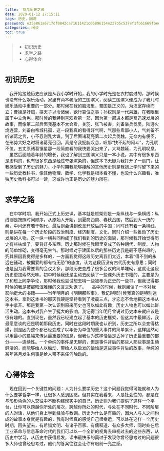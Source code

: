 ```yaml
---
title:  我与历史之缘
date: 2020-01-12 17:15:11
tags: 历史，回溯
password: e35e861a6717df8842ca71611421c06896154e227b5c537ef1fb61669fbedb8c 
categories: 闲谈 
toc: true
---
```

> + 初识历史
> + 求学之路
> + 心得体会
# <font size =5>初识历史</font>
&emsp;我开始接触历史应该是从我小学时开始，<!--more-->我的小学时光是在农村度过的，那时候也没有什么娱乐活动，家里有两本老版的三国演义，阅读三国演义便成为了我儿时娱乐活动中重要的一部分。那时候在我的脑海里，蜀国是正义的，为汉室存续而立；曹操是奸贼，挟天子以令诸侯，欲行篡位之事；孙权则是一代枭雄，在我眼里属于中立角色。那时候的我特别喜欢看第一部，因为第一部进本都是蜀迅速发展的故事，而像第二部后面我基本不太会看，关羽、张飞被害，刘备举兵伐吴，陆逊火烧连营，刘备白帝城托孤，这一段我真的看得好气啊，气那些卑鄙小人，气刘备不听诸葛之言，小不忍则乱大谋。到了后面诸葛亮第二次起兵伐魏，无奈内有佞臣，在形势大好之时将诸葛亮召回，真是令我扼腕叹息，叹那“扶不起的阿斗”，为孔明不值。五丈原诸葛镶星那一段简直看的我快要哭出来了，大骂魏延，为孔明叹息。
&emsp;虽然后面随着年龄的增长，我也了解到三国演义只是一本小说，其中有很多东西是虚构的，也有很多东西是经过夸张渲染的，但这本书无疑为我打开了一扇门，让我感受到了历史的魅力。小学时期我能够接触的其他历史则是我姐上学时留下来的一些历史教科书，像其他物理、数学、化学我是根本看不懂，也没什么兴趣看，唯独历史教科书可以一读，这或许也正是历史的魅力所在。
# <font size =5>求学之路</font>
&emsp;在中学时期，我开始正式上历史课，基本就是框架则是一条纵线与一条横线：纵线则是按照时间顺序，从原始人开始，到夏商西周、春秋战国，然后到大一统的秦，中间还有若干朝代，最后则会讲到改革开放后的中国；同时还有着一条横线，则是讲在每一个历史阶段的政治制度、经济制度、文化，同时介绍一些推动了历史发展的人物。这一纵一横共同构成了我们看到的历史的面貌，那时候我开始觉得历史有些枯燥了，要背好多东西，历史那时候在我眼里变成了各种朝代、制度、人物的简单堆砌，变得毫无生气。那时候对于建国以后的那些历史我是最不感兴趣的，究其原因我觉得是多样的，一方面我觉得这段历史离我们太近，本着“得不到的永远在骚动，被偏爱的都有恃无恐”的态度，认为这段历没有古代历史有意思；同时也是因为我需要背的会议太多，那段历史变成了很多会议的简单堆砌，这就让这段历史更加索然无味。初中时候我还是主动去阅读了一些课外历史书籍的，主要是为了和班上同学争论，那时候我也尝试想去啃一些被奉为正史的一些书，但我记得那时候的我是被那晦涩难懂的文言文劝退了。
&emsp;高中的时候，我则阅读了一本对我影响挺大的书籍———当年明月的《明朝那些事》，我记得那时候我真的是特别迷这本书，拿到这本书的那天我硬是坚持看到了凌晨三点，才恋恋不舍地把这本书从手中拿开。那是我第一次认识到原来历史也可以如此有趣，历史人物也可以如此鲜活生动。这本书对我产生了挺大的影响，我记得当年明月曾说过历史本来就应该是很有趣的。直到现在，虽然我已经建立起了基本的历史框架，但这其中最鲜活，我最愿意谈的还是明朝那段历史。同时在这段时期我也认识到，历史之所以会变得枯燥，则是因为整个都已经变成了以年份为单位的重大事件的简单累计，这样固然可以用最小的篇幅来传达最重要的信息，但我认为这样恰恰是丢掉了历史最重要的部分———连续性。一个单纯的事件是无聊的，但是事件背后的那些人那些事是生动鲜活的，而能够给人以触动、带给人以启发的恰恰是这些事件背后的故事，单纯的某年某月发生何事是给人带不来任何触动的。
# <font size =5>心得体会</font>
&emsp;现在回到一个关键性的问题：人为什么要学历史？这个问题我觉得可能就和人为什么要学哲学一样，让很多人感到困惑。但其实在我看来，人是社会性的，都是在与形形色色的人交往中不断构建现实中的自己，历史则为我们提供了这样一个平台，让你可以跨越你所处的层次，跨越你所处的时代，与处在不同时代、不同阶层的人对话，从他们身上学到经验与教训。历史为什么是有趣的，因为人与人之间构成的故事本身就是有趣的，我有时候真的感觉自己很幸运，可以处在这样一个历史时期，回头望去，有希腊文明、有诸子百家、有儒释道、有众多大师，同时处在后工业革命与信息革命时代的我们可以以一个全新的视角去审视过去的这些东西，从历史中学习，从历史中获得启发，读书最快乐的莫过于发现你曾经思考过的问题很多大师也曾经思考过，他们的答案往往会让你有眼前一亮之感。